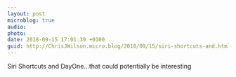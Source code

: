 ```yaml
---
layout: post
microblog: true
audio: 
photo: 
date: 2018-09-15 17:01:39 +0100
guid: http://ChrisJWilson.micro.blog/2018/09/15/siri-shortcuts-and.html
---
```

Siri Shortcuts and DayOne...that could potentially be interesting
